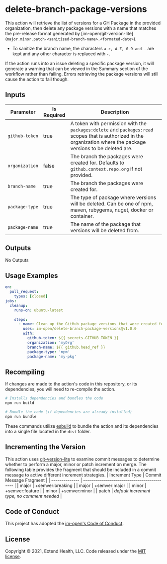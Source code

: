 # delete-branch-package-versions

This action will retrieve the list of versions for a GH Package in the provided organization, then delete any package versions with a name that matches the pre-release format generated by [im-open/git-version-lite] (`major.minor.patch-<sanitized-branch-name>.<formated-date>`).  
  - To sanitize the branch name, the characters `a-z, A-Z, 0-9 and -` are kept and any other character is replaced with `-`.  

If the action runs into an issue deleting a specific package version, it will generate a warning that can be viewed in the Summary section of the workflow rather than failing.  Errors retrieving the package versions will still cause the action to fail though.

## Inputs
| Parameter      | Is Required | Description                                                                                                                                                        |
| -------------- | ----------- | ------------------------------------------------------------------------------------------------------------------------------------------------------------------ |
| `github-token` | true        | A token with permission with the `packages:delete` and `packages:read` scopes that is authorized in the organization where the package versions to be deleted are. |
| `organization` | false       | The branch the packages were created for.  Defaults to `github.context.repo.org` if not provided.                                                                  |
| `branch-name`  | true        | The branch the packages were created for.                                                                                                                          |
| `package-type` | true        | The type of package where versions will be deleted.  Can be one of npm, maven, rubygems, nuget, docker or container.                                               |
| `package-name` | true        | The name of the package that versions will be deleted from.                                                                                                        |

## Outputs
No Outputs

## Usage Examples

```yml
on:
  pull_request:
    types: [closed]
jobs:
  cleanup:
    runs-on: ubuntu-latest
    
    steps:
      - name: Clean up the GitHub package versions that were created for this branch
        uses: im-open/delete-branch-package-versions@v1.0.0
        with:
          github-token: ${{ secrets.GITHUB_TOKEN }}
          organization: 'myOrg'
          branch-name: ${{ github.head_ref }}
          package-type: 'npm'
          package-name: 'my-pkg'
```

## Recompiling

If changes are made to the action's code in this repository, or its dependencies, you will need to re-compile the action.

```sh
# Installs dependencies and bundles the code
npm run build

# Bundle the code (if dependencies are already installed)
npm run bundle
```

These commands utilize [esbuild](https://esbuild.github.io/getting-started/#bundling-for-node) to bundle the action and
its dependencies into a single file located in the `dist` folder.

## Incrementing the Version

This action uses [git-version-lite] to examine commit messages to determine whether to perform a major, minor or patch increment on merge.  The following table provides the fragment that should be included in a commit message to active different increment strategies.
| Increment Type | Commit Message Fragment                     |
| -------------- | ------------------------------------------- |
| major          | +semver:breaking                            |
| major          | +semver:major                               |
| minor          | +semver:feature                             |
| minor          | +semver:minor                               |
| patch          | *default increment type, no comment needed* |

## Code of Conduct

This project has adopted the [im-open's Code of Conduct](https://github.com/im-open/.github/blob/master/CODE_OF_CONDUCT.md).

## License

Copyright &copy; 2021, Extend Health, LLC. Code released under the [MIT license](LICENSE).

[git-version-lite]: https://github.com/im-open/git-version-lite